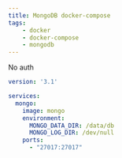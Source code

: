 ```yaml
---
title: MongoDB docker-compose
tags:
    - docker
    - docker-compose
    - mongodb
---
```


No auth

```yaml title="docker-compose.yaml"
version: '3.1'

services:
  mongo:
    image: mongo
    environment:
      MONGO_DATA_DIR: /data/db
      MONGO_LOG_DIR: /dev/null
    ports:
      - "27017:27017"
```
